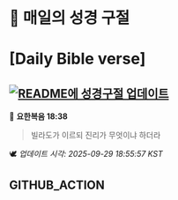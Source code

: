 # 🙏 매일의 성경 구절
# [Daily Bible verse]
## [![README에 성경구절 업데이트](https://github.com/DONGSUKA/first_test/actions/workflows/update-readme-bible.yml/badge.svg)](https://github.com/DONGSUKA/first_test/actions/workflows/update-readme-bible.yml)
<!-- START_BIBLE_VERSE -->
📖 **요한복음 18:38**
> 빌라도가 이르되 진리가 무엇이냐 하더라

🕊️ _업데이트 시각: 2025-09-29 18:55:57 KST_
  <!-- END_BIBLE_VERSE -->
## GITHUB_ACTION
